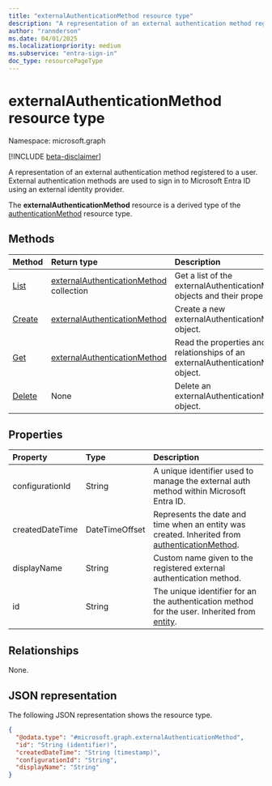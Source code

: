 ```yaml
---
title: "externalAuthenticationMethod resource type"
description: "A representation of an external authentication method registered to a user. External authentication methods are used to sign in to Microsoft Entra ID using an external identity provider."
author: "rannderson"
ms.date: 04/01/2025
ms.localizationpriority: medium
ms.subservice: "entra-sign-in"
doc_type: resourcePageType
---
```


# externalAuthenticationMethod resource type

Namespace: microsoft.graph

[!INCLUDE [beta-disclaimer](../../includes/beta-disclaimer.md)]

A representation of an external authentication method registered to a user. External authentication methods are used to sign in to Microsoft Entra ID using an external identity provider.

The **externalAuthenticationMethod** resource is a derived type of the [authenticationMethod](../resources/authenticationmethod.md) resource type.

## Methods
|Method|Return type|Description|
|:---|:---|:---|
|[List](../api/authentication-list-externalauthenticationmethods.md)|[externalAuthenticationMethod](../resources/externalauthenticationmethod.md) collection|Get a list of the externalAuthenticationMethod objects and their properties.|
|[Create](../api/authentication-post-externalauthenticationmethods.md)|[externalAuthenticationMethod](../resources/externalauthenticationmethod.md)|Create a new externalAuthenticationMethod object.|
|[Get](../api/externalauthenticationmethod-get.md)|[externalAuthenticationMethod](../resources/externalauthenticationmethod.md)|Read the properties and relationships of an externalAuthenticationMethod object.|
|[Delete](../api/authentication-delete-externalauthenticationmethods.md)|None|Delete an externalAuthenticationMethod object.|


## Properties
|Property|Type|Description|
|:---|:---|:---|
|configurationId|String|A unique identifier used to manage the external auth method within Microsoft Entra ID.|
|createdDateTime|DateTimeOffset|Represents the date and time when an entity was created. Inherited from [authenticationMethod](../resources/authenticationmethod.md).|
|displayName|String|Custom name given to the registered external authentication method.|
|id|String|The unique identifier for an the authentication method for the user. Inherited from [entity](../resources/entity.md).|

## Relationships
None.

## JSON representation
The following JSON representation shows the resource type.
<!-- {
  "blockType": "resource",
  "keyProperty": "id",
  "@odata.type": "microsoft.graph.externalAuthenticationMethod",
  "baseType": "microsoft.graph.authenticationMethod",
  "openType": false
}
-->
``` json
{
  "@odata.type": "#microsoft.graph.externalAuthenticationMethod",
  "id": "String (identifier)",
  "createdDateTime": "String (timestamp)",
  "configurationId": "String",
  "displayName": "String"
}
```

